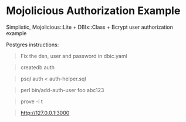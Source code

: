# Mojolicious Authorization Example
Simplistic, Mojolicious::Lite + DBIx::Class + Bcrypt user authorization example

Postgres instructions:

> Fix the dsn, user and password in dbic.yaml

> createdb auth

> psql auth < auth-helper.sql

> perl bin/add-auth-user foo abc123

> prove -l t

> http://127.0.0.1:3000 
